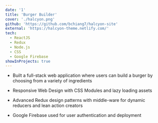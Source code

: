 ```yaml
---
date: '1'
title: 'Burger Builder'
cover: './halcyon.png'
github: 'https://github.com/bchiang7/halcyon-site'
external: 'https://halcyon-theme.netlify.com/'
tech:
  - ReactJS
  - Redux
  - Node.js
  - CSS
  - Google Firebase
showInProjects: true
---
```




- Built a full-stack web application where users can build a burger by choosing from a variety of ingredients

- Responsive Web Design with CSS Modules and lazy loading assets

- Advanced Redux design patterns with middle-ware for dynamic reducers and lean action creators

- Google Firebase used for user authentication and deployment